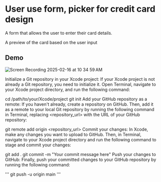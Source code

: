 # User use form, picker for credit card design

A form that allows the user to enter their card details.

A preview of the card based on the user input





## Demo


![Screen Recording 2025-02-16 at 10 34 59 AM](https://github.com/user-attachments/assets/b9ba9955-8c28-4e7d-98bf-cbf8afd19f38)


Initialize a Git repository in your Xcode project:
If your Xcode project is not already a Git repository, you need to initialize it. Open Terminal, navigate to your Xcode project directory, and run the following command:

cd /path/to/your/Xcode/project
git init
Add your GitHub repository as a remote:
If you haven't already, create a repository on GitHub. Then, add it as a remote to your local Git repository by running the following command in Terminal, replacing <repository_url> with the URL of your GitHub repository:

git remote add origin <repository_url>
Commit your changes:
In Xcode, make any changes you want to upload to GitHub. Then, in Terminal, navigate to your Xcode project directory and run the following command to stage and commit your changes:

git add .
git commit -m "Your commit message here"
Push your changes to GitHub:
Finally, push your committed changes to your GitHub repository by running the following command:

'''
git push -u origin main
'''

